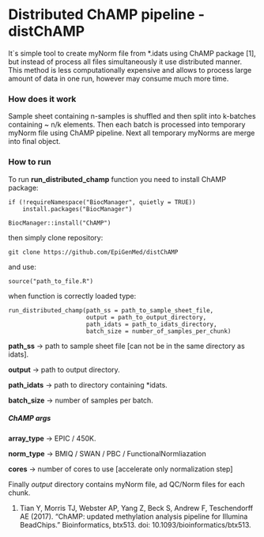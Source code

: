 # Distributed ChAMP pipeline - distChAMP

It`s simple tool to create myNorm file from *.idats using ChAMP package [1], but instead of process all files simultaneously it use distributed manner. This method is less computationally expensive and allows to process large amount of data in one run, however may consume much more time.

### How does it work

Sample sheet containing n-samples is shuffled and then split into k-batches containing ~ n/k elements. Then each batch is processed into temporary myNorm file using ChAMP pipeline. Next all temporary myNorms are merge into final object.


### How to run

To run **run_distributed_champ** function you need to install ChAMP package:

    if (!requireNamespace("BiocManager", quietly = TRUE))
        install.packages("BiocManager")
    
    BiocManager::install("ChAMP")

then simply clone repository:

    git clone https://github.com/EpiGenMed/distChAMP
    
and use:

    source("path_to_file.R")

when function is correctly loaded type:
    
    run_distributed_champ(path_ss = path_to_sample_sheet_file, 
                          output = path_to_output_directory,
                          path_idats = path_to_idats_directory,
                          batch_size = number_of_samples_per_chunk)


**path_ss** -> path to sample sheet file [can not be in the same directory as idats].

**output** -> path to output directory.

**path_idats** -> path to directory containing *idats.

**batch_size** -> number of samples per batch.

##### ChAMP args
**array_type** -> EPIC / 450K.

**norm_type** -> BMIQ / SWAN / PBC / FunctionalNormliazation

**cores** -> number of cores to use [accelerate only normalization step]


Finally *output* directory contains myNorm file, ad QC/Norm files for each chunk. 


1. Tian Y, Morris TJ, Webster AP, Yang Z, Beck S, Andrew F, Teschendorff AE (2017). “ChAMP: updated methylation analysis pipeline for Illumina BeadChips.” Bioinformatics, btx513. doi: 10.1093/bioinformatics/btx513.


